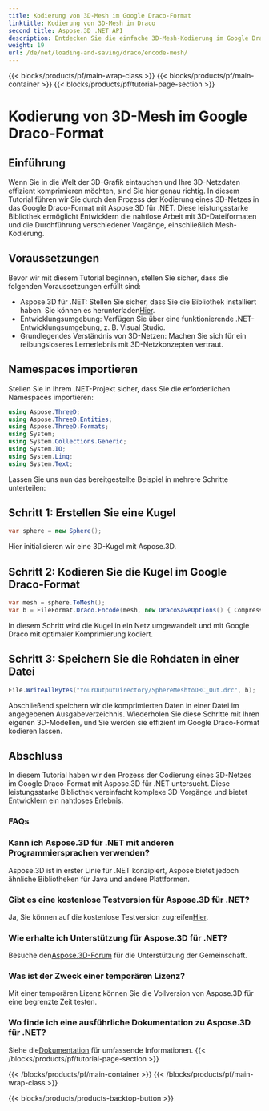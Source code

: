 ```yaml
---
title: Kodierung von 3D-Mesh im Google Draco-Format
linktitle: Kodierung von 3D-Mesh in Draco
second_title: Aspose.3D .NET API
description: Entdecken Sie die einfache 3D-Mesh-Kodierung im Google Draco-Format mit Aspose.3D für .NET. Folgen Sie unserer Schritt-für-Schritt-Anleitung. Effizient, leistungsstark und entwicklerfreundlich!
weight: 19
url: /de/net/loading-and-saving/draco/encode-mesh/
---
```


{{< blocks/products/pf/main-wrap-class >}}
{{< blocks/products/pf/main-container >}}
{{< blocks/products/pf/tutorial-page-section >}}

# Kodierung von 3D-Mesh im Google Draco-Format

## Einführung
Wenn Sie in die Welt der 3D-Grafik eintauchen und Ihre 3D-Netzdaten effizient komprimieren möchten, sind Sie hier genau richtig. In diesem Tutorial führen wir Sie durch den Prozess der Kodierung eines 3D-Netzes in das Google Draco-Format mit Aspose.3D für .NET. Diese leistungsstarke Bibliothek ermöglicht Entwicklern die nahtlose Arbeit mit 3D-Dateiformaten und die Durchführung verschiedener Vorgänge, einschließlich Mesh-Kodierung.
## Voraussetzungen
Bevor wir mit diesem Tutorial beginnen, stellen Sie sicher, dass die folgenden Voraussetzungen erfüllt sind:
-  Aspose.3D für .NET: Stellen Sie sicher, dass Sie die Bibliothek installiert haben. Sie können es herunterladen[Hier](https://releases.aspose.com/3d/net/).
- Entwicklungsumgebung: Verfügen Sie über eine funktionierende .NET-Entwicklungsumgebung, z. B. Visual Studio.
- Grundlegendes Verständnis von 3D-Netzen: Machen Sie sich für ein reibungsloseres Lernerlebnis mit 3D-Netzkonzepten vertraut.
## Namespaces importieren
Stellen Sie in Ihrem .NET-Projekt sicher, dass Sie die erforderlichen Namespaces importieren:
```csharp
using Aspose.ThreeD;
using Aspose.ThreeD.Entities;
using Aspose.ThreeD.Formats;
using System;
using System.Collections.Generic;
using System.IO;
using System.Linq;
using System.Text;
```
Lassen Sie uns nun das bereitgestellte Beispiel in mehrere Schritte unterteilen:
## Schritt 1: Erstellen Sie eine Kugel
```csharp
var sphere = new Sphere();
```
Hier initialisieren wir eine 3D-Kugel mit Aspose.3D.
## Schritt 2: Kodieren Sie die Kugel im Google Draco-Format
```csharp
var mesh = sphere.ToMesh();
var b = FileFormat.Draco.Encode(mesh, new DracoSaveOptions() { CompressionLevel = DracoCompressionLevel.Optimal });
```
In diesem Schritt wird die Kugel in ein Netz umgewandelt und mit Google Draco mit optimaler Komprimierung kodiert.
## Schritt 3: Speichern Sie die Rohdaten in einer Datei
```csharp
File.WriteAllBytes("YourOutputDirectory/SphereMeshtoDRC_Out.drc", b);
```
Abschließend speichern wir die komprimierten Daten in einer Datei im angegebenen Ausgabeverzeichnis.
Wiederholen Sie diese Schritte mit Ihren eigenen 3D-Modellen, und Sie werden sie effizient im Google Draco-Format kodieren lassen.
## Abschluss
In diesem Tutorial haben wir den Prozess der Codierung eines 3D-Netzes im Google Draco-Format mit Aspose.3D für .NET untersucht. Diese leistungsstarke Bibliothek vereinfacht komplexe 3D-Vorgänge und bietet Entwicklern ein nahtloses Erlebnis.

### FAQs
### Kann ich Aspose.3D für .NET mit anderen Programmiersprachen verwenden?
Aspose.3D ist in erster Linie für .NET konzipiert, Aspose bietet jedoch ähnliche Bibliotheken für Java und andere Plattformen.
### Gibt es eine kostenlose Testversion für Aspose.3D für .NET?
 Ja, Sie können auf die kostenlose Testversion zugreifen[Hier](https://releases.aspose.com/).
### Wie erhalte ich Unterstützung für Aspose.3D für .NET?
 Besuche den[Aspose.3D-Forum](https://forum.aspose.com/c/3d/18) für die Unterstützung der Gemeinschaft.
### Was ist der Zweck einer temporären Lizenz?
Mit einer temporären Lizenz können Sie die Vollversion von Aspose.3D für eine begrenzte Zeit testen.
### Wo finde ich eine ausführliche Dokumentation zu Aspose.3D für .NET?
 Siehe die[Dokumentation](https://reference.aspose.com/3d/net/) für umfassende Informationen.
{{< /blocks/products/pf/tutorial-page-section >}}

{{< /blocks/products/pf/main-container >}}
{{< /blocks/products/pf/main-wrap-class >}}

{{< blocks/products/products-backtop-button >}}
